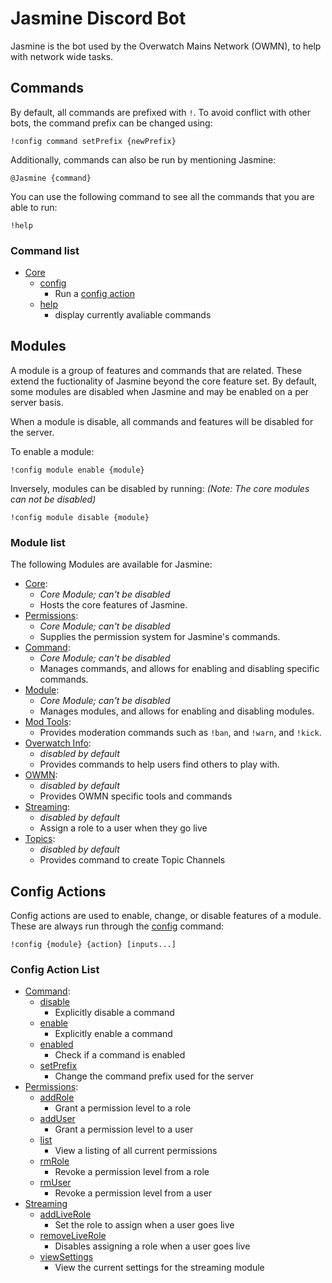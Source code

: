 # Jasmine Discord Bot

Jasmine is the bot used by the Overwatch Mains Network (OWMN), to help with network wide tasks.

## Commands
By default, all commands are prefixed with `!`. To avoid conflict with other 
bots, the command prefix can be changed using:
```text
!config command setPrefix {newPrefix}
```

Additionally, commands can also be run by mentioning Jasmine:
```text
@Jasmine {command}
```

You can use the following command to see all the commands that you are able to
run:
```text
!help
```

### Command list
- [Core](docs/modules/core.md)
    - [config](docs/modules/core.md#config)
        - Run a [config action](#config-actions)
    - [help](docs/modules/core.md#help)
        - display currently avaliable commands

## Modules
A module is a group of features and commands that are related. These extend the fuctionality of Jasmine beyond the core
feature set. By default, some modules are disabled when Jasmine and may be enabled on a per server basis.

When a module is disable, all commands and features will be disabled for the server.

To enable a module:
```text
!config module enable {module}
```
 
Inversely, modules can be disabled by running: *(Note: The core modules can not be disabled)*
```text
!config module disable {module}
```

### Module list
The following Modules are available for Jasmine:

- [Core](docs/modules/core.md): 
    - *Core Module; can't be disabled*
    - Hosts the core features of Jasmine.
- [Permissions](docs/modules/permissions.md): 
    - *Core Module; can't be disabled*
    - Supplies the permission system for Jasmine's commands.
- [Command](docs/modules/command.md): 
    - *Core Module; can't be disabled*
    - Manages commands, and allows for enabling and disabling specific commands. 
- [Module](docs/modules/module.md): 
    - *Core Module; can't be disabled*
    - Manages modules, and allows for enabling and disabling modules.
- [Mod Tools](docs/modules/mod-tools.md): 
    - Provides moderation commands such as `!ban`, and `!warn`, and `!kick`.
- [Overwatch Info](docs/modules/ow-info.md):
    - *disabled by default* 
    - Provides commands to help users find others to play with.
- [OWMN](docs/modules/ow-mains.md):
    - *disabled by default* 
    - Provides OWMN specific tools and commands
- [Streaming](docs/modules/streaming.md):
    - *disabled by default* 
    - Assign a role to a user when they go live
- [Topics](docs/modules/topics.md):
    - *disabled by default* 
    - Provides command to create Topic Channels

## Config Actions
Config actions are used to enable, change, or disable features of a module.
These are always run through the [config](docs/modules/core.md#config) command:
```text
!config {module} {action} [inputs...]
```

### Config Action List
- [Command](docs/modules/command.md):
    - [disable](docs/modules/command.md#disable)
        - Explicitly disable a command
    - [enable](docs/modules/command.md#enable)
        - Explicitly enable a command
    - [enabled](docs/modules/command.md#enabled)
        - Check if a command is enabled
    - [setPrefix](docs/modules/command.md#setPrefix)
        - Change the command prefix used for the server
- [Permissions](docs/modules/permissions.md):
    - [addRole](docs/modules/permissions.md#addRole)
        - Grant a permission level to a role
    - [addUser](docs/modules/permissions.md#addUser)
        - Grant a permission level to a user
    - [list](docs/modules/permissions.md#list)
        - View a listing of all current permissions
    - [rmRole](docs/modules/permissions.md#rmRole)
        - Revoke a permission level from a role
    - [rmUser](docs/modules/permissions.md#rmUser)
        - Revoke a permission level from a user
- [Streaming](docs/modules/streaming.md)
    - [addLiveRole](docs/modules/streaming.md#addLiveRole)
        - Set the role to assign when a user goes live
    - [removeLiveRole](docs/modules/streaming.md#removeLiveRole)
        - Disables assigning a role when a user goes live
    - [viewSettings](docs/modules/streaming.md#viewSettings)
        - View the current settings for the streaming module
